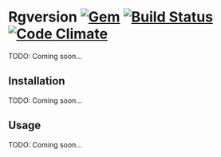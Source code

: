 # Rgversion [![Gem](https://img.shields.io/gem/v/rgversion.svg)](https://rubygems.org/gems/rgversion) [![Build Status](https://img.shields.io/travis/vavgustov/rgversion/master.svg)](https://travis-ci.org/vavgustov/rgversion) [![Code Climate](https://img.shields.io/codeclimate/github/vavgustov/rgversion.svg)](https://codeclimate.com/github/vavgustov/rgversion) 

TODO: Coming soon...

## Installation

TODO: Coming soon...    

## Usage

TODO: Coming soon...
